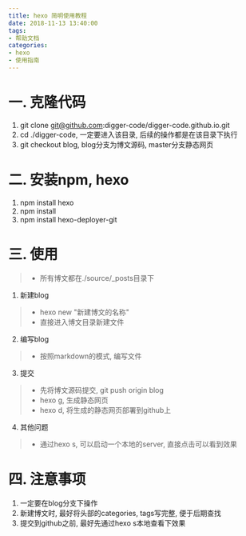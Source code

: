 ```yaml
---
title: hexo 简明使用教程
date: 2018-11-13 13:40:00
tags:
- 帮助文档
categories:
- hexo
- 使用指南
---
```

# 一. 克隆代码
1. git clone git@github.com:digger-code/digger-code.github.io.git
2. cd ./digger-code, 一定要进入该目录, 后续的操作都是在该目录下执行
3. git checkout blog, blog分支为博文源码, master分支静态网页

# 二. 安装npm, hexo
1. npm install hexo
2. npm install
3. npm install hexo-deployer-git

# 三. 使用
> - 所有博文都在./source/_posts目录下

1. 新建blog
> - hexo new "新建博文的名称"
> - 直接进入博文目录新建文件

2. 编写blog
> - 按照markdown的模式, 编写文件

3. 提交
> - 先将博文源码提交, git push origin blog
> - hexo g, 生成静态网页
> - hexo d, 将生成的静态网页部署到github上

4. 其他问题
> - 通过hexo s, 可以启动一个本地的server, 直接点击可以看到效果

# 四. 注意事项
1. 一定要在blog分支下操作
2. 新建博文时, 最好将头部的categories, tags写完整, 便于后期查找
3. 提交到github之前, 最好先通过hexo s本地查看下效果
